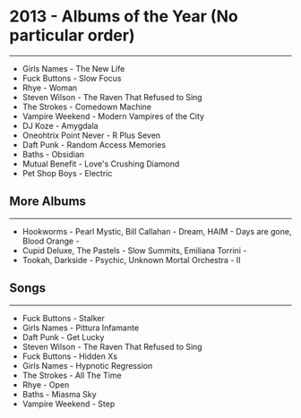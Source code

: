 # 2013 - Albums of the Year (No particular order)
----
- Girls Names - The New Life
- Fuck Buttons - Slow Focus
- Rhye - Woman
- Steven Wilson - The Raven That Refused to Sing
- The Strokes - Comedown Machine
- Vampire Weekend - Modern Vampires of the City
- DJ Koze - Amygdala
- Oneohtrix Point Never - R Plus Seven
- Daft Punk - Random Access Memories
- Baths - Obsidian
- Mutual Benefit - Love's Crushing Diamond
- Pet Shop Boys - Electric

## More Albums
----
- Hookworms - Pearl Mystic, Bill Callahan - Dream, HAIM - Days are gone, Blood Orange -
- Cupid Deluxe, The Pastels - Slow Summits,  Emiliana Torrini -
- Tookah, Darkside - Psychic, Unknown Mortal Orchestra - II

## Songs
----
- Fuck Buttons - Stalker
- Girls Names - Pittura Infamante
- Daft Punk - Get Lucky
- Steven Wilson - The Raven That Refused to Sing
- Fuck Buttons - Hidden Xs
- Girls Names - Hypnotic Regression
- The Strokes - All The Time
- Rhye - Open
- Baths - Miasma Sky
- Vampire Weekend - Step

